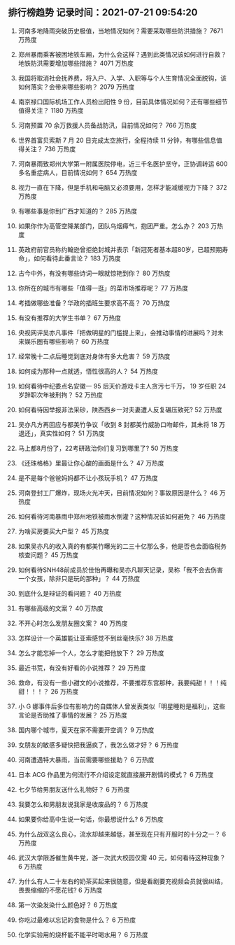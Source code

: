
## 排行榜趋势 记录时间：2021-07-21 09:54:20
  
  1. 河南多地降雨突破历史极值，当地情况如何？需要采取哪些防洪措施？ 7671 万热度
    
  2. 郑州暴雨乘客被困地铁车厢，为什么会这样？遇到此类情况该如何进行自救？地铁防洪需要增加哪些措施？ 4071 万热度
    
  3. 我国将取消社会抚养费，将入户、入学、入职等与个人生育情况全面脱钩，该如何落实？会带来哪些影响？ 2079 万热度
    
  4. 南京禄口国际机场工作人员检出阳性 9 份，目前具体情况如何？还有哪些细节值得关注？ 1180 万热度
    
  5. 河南预置 70 余万救援人员备战防汛，目前情况如何？ 766 万热度
    
  6. 世界首富贝索斯 7 月 20 日完成太空旅行，全程持续 11 分钟，有哪些信息值得关注？ 736 万热度
    
  7. 河南暴雨致郑州大学第一附属医院停电，近三千名医护坚守，正协调转运 600 多名重症病人，目前情况如何？ 654 万热度
    
  8. 视力一直在下降，但是手机和电脑又必须要用，怎样才能减缓视力下降？ 372 万热度
    
  9. 有哪些事是你到广西才知道的？ 285 万热度
    
  10. 如果你作为高管空降某部门，团队乌烟瘴气，抱团严重。怎么办？ 203 万热度
    
  11. 英政府前官员称约翰逊曾拒绝封城并表示「新冠死者基本超80岁，已超预期寿命」，如何看待此番言论？ 183 万热度
    
  12. 古今中外，有没有哪些诗词一眼就惊艳到你？ 80 万热度
    
  13. 你所在的城市有哪些「值得一逛」的菜市场推荐呢？ 77 万热度
    
  14. 考插做哪些准备？华政的插班生要求高不高？ 70 万热度
    
  15. 有没有推荐的大学生书单？ 67 万热度
    
  16. 央视网评吴亦凡事件「把做明星的门槛提上来」，会推动事情的进展吗？对未来娱乐圈有哪些影响？ 60 万热度
    
  17. 经常晚十二点后睡觉到底对身体有多大危害？ 59 万热度
    
  18. 如何成为那种一点就透，悟性很高的人？ 54 万热度
    
  19. 如何看待中纪委点名安徽一 95 后天价游戏卡主人贪污七千万， 19 岁任职 24 岁辞职次年被刑拘？ 52 万热度
    
  20. 如何看待因举报非法采砂，陕西西乡一对夫妻遭人反复碾压致死? 52 万热度
    
  21. 吴亦凡方再回应与都美竹争议「收到 8 封都美竹威胁口吻邮件，其未将 18 万退还」，真实性如何？ 51 万热度
    
  22. 马上都8月份了，22考研政治你们复习到哪里了? 50 万热度
    
  23. 《还珠格格》里最让你心酸的画面是什么？ 47 万热度
    
  24. 是不是每个爸爸妈妈都不让小孩玩手机？ 47 万热度
    
  25. 河南登封工厂爆炸，现场火光冲天，目前情况如何？事故原因是什么？ 46 万热度
    
  26. 如何看待河南暴雨中郑州地铁被雨水倒灌？这种情况该如何避免？ 46 万热度
    
  27. 为啥买房要买大户型？ 45 万热度
    
  28. 如果吴亦凡的收入真的有都美竹曝光的二三十亿那么多，他是否也会面临税务核查问题？ 45 万热度
    
  29. 如何看待SNH48前成员於佳怡再曝和吴亦凡聊天记录，吴称「我不会去伤害一个女孩，除非只是玩的那种」？ 44 万热度
    
  30. 到底什么是辩证的看问题？ 40 万热度
    
  31. 有哪些高级的文案？ 40 万热度
    
  32. 不开心时怎么发朋友圈文案？ 40 万热度
    
  33. 怎样设计一个英雄能让亚索感觉不到丝毫快乐? 38 万热度
    
  34. 怎么才能忘掉一个人，怎么才能把他放下？ 29 万热度
    
  35. 最近书荒，有没有好看的小说推荐？ 29 万热度
    
  36. 救命，有没有一些小甜文的小说推荐，不要推荐东宫那种，我要纯甜！！！纯甜！！！？ 26 万热度
    
  37. 小 G 娜事件后多位有影响力的自媒体人曾发表类似「明星睡粉是福利」，这些言论是否助推了事情的发展？ 25 万热度
    
  38. 国内哪个城市，夏天在家不需要开空调？ 9 万热度
    
  39. 女朋友的敏感多疑快把我逼疯了，我怎么做才好？ 6 万热度
    
  40. 河南遭遇特大暴雨，当前需要哪些援助？ 6 万热度
    
  41. 日本 ACG 作品里为何流行不介绍设定就直接展开剧情的模式？ 6 万热度
    
  42. 七夕节给男朋友送什么礼物好？ 6 万热度
    
  43. 我要怎么和男朋友说我家是收废品的？ 6 万热度
    
  44. 如果要你给高中生说一句话，你最想说什么? 6 万热度
    
  45. 为什么战双这么良心，流水却越来越低，甚至现在只有开服时的十分之一？ 6 万热度
    
  46. 武汉大学限游催生黄牛党，游一次武大校园仅需 40 元，如何看待这种现象？ 6 万热度
    
  47. 为什么有人二十左右的奶茶买起来很随意，但是看剧要充视频会员就很纠结，畏畏缩缩的不愿花钱? 6 万热度
    
  48. 第一次染发染什么颜色好？ 6 万热度
    
  49. 你吃过最难以忘记的食物是什么？ 6 万热度
    
  50. 化学实验用的烧杯能不能平时喝水用？ 6 万热度
    
